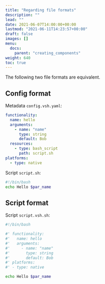 ```yaml
---
title: "Regarding file formats"
description: ""
lead: ""
date: 2021-06-07T14:00:00+00:00
lastmod: "2021-06-11T14:23:57+00:00"
draft: false
images: []
menu:
  docs:
    parent: "creating_components"
weight: 640
toc: true
---
```




The following two file formats are equivalent.

## Config format

Metadata `config.vsh.yaml`:

``` yaml
functionality:
  name: hello
  arguments:
    - name: "name"
      type: string
      default: Bob
  resources:
    - type: bash_script
      path: script.sh
platforms:
  - type: native
```

Script `script.sh`:

``` bash
#!/bin/bash
echo Hello $par_name
```

## Script format

Script `script.vsh.sh`:

``` bash
#!/bin/bash

#' functionality:
#'   name: hello
#'   arguments:
#'     - name: "name"
#'       type: string
#'       default: Bob
#' platforms:
#' - type: native

echo Hello $par_name
```
